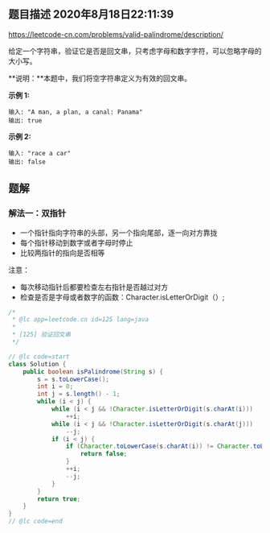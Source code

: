 ## 题目描述	2020年8月18日22:11:39

https://leetcode-cn.com/problems/valid-palindrome/description/

给定一个字符串，验证它是否是回文串，只考虑字母和数字字符，可以忽略字母的大小写。

**说明：**本题中，我们将空字符串定义为有效的回文串。

**示例 1:**

```
输入: "A man, a plan, a canal: Panama"
输出: true
```

**示例 2:**

```
输入: "race a car"
输出: false
```

## 题解

### 解法一：双指针

- 一个指针指向字符串的头部，另一个指向尾部，逐一向对方靠拢
- 每个指针移动到数字或者字母时停止
- 比较两指针的指向是否相等

注意：

- 每次移动指针后都要检查左右指针是否越过对方
- 检查是否是字母或者数字的函数：Character.isLetterOrDigit（）;

```java
/*
 * @lc app=leetcode.cn id=125 lang=java
 *
 * [125] 验证回文串
 */

// @lc code=start
class Solution {
    public boolean isPalindrome(String s) {
        s = s.toLowerCase();
        int i = 0;
        int j = s.length() - 1;
        while (i < j) {
            while (i < j && !Character.isLetterOrDigit(s.charAt(i)))
                ++i;
            while (i < j && !Character.isLetterOrDigit(s.charAt(j)))
                --j;
            if (i < j) {
                if (Character.toLowerCase(s.charAt(i)) != Character.toLowerCase(s.charAt(j))) {
                    return false;
                }
                ++i;
                --j;
            }
        }
        return true;
    }
}
// @lc code=end

```

